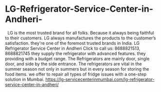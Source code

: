 # LG-Refrigerator-Service-Center-in-Andheri-
   LG is the most trusted brand for all folks. Because it always being faithful to their customers. LG always manufactures the products to the customer’s satisfaction. they're one of the foremost trusted brands in India. LG Refrigerator Service Center in Andheri Click to call us: 8688821513, 8688821745 they supply the refrigerator with advanced features. they providing with a budget range. The Refrigerators are mainly door, single door, and side by the side entrance. The refrigerators are vital in the summer season not only in summers but in every season for storing the food items. we offer to repair all types of fridge issues with a one-step solution in Mumbai.  https://lg-servicecenterinmumbai.com/lg-refrigerator-service-center-in-andheri/
